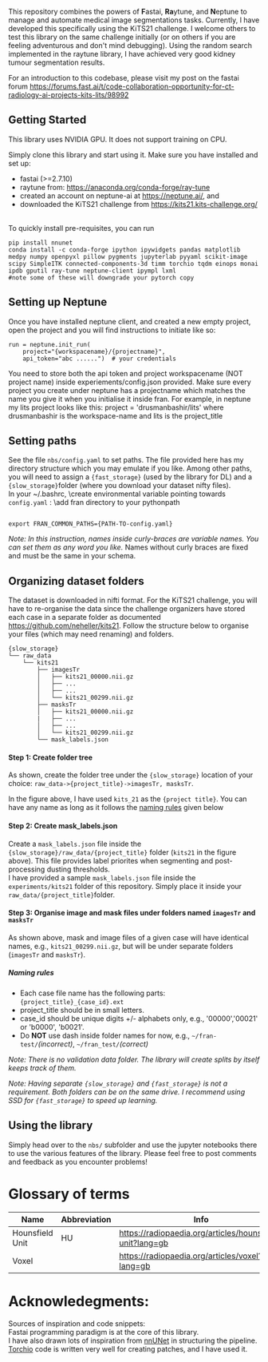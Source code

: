 This repository combines the powers of **F**astai, **Ra**ytune, and **N**eptune to manage and automate medical image segmentations tasks. Currently, I have developed this specifically using the KiTS21 challenge. I welcome others to test this library on the same challenge initially (or on others if you are feeling adventurous and don't mind debugging). Using the random search implemented in the raytune library, I have achieved very good kidney tumour segmentation results.

For an introduction to this codebase, please visit my post on the fastai forum https://forums.fast.ai/t/code-collaboration-opportunity-for-ct-radiology-ai-projects-kits-lits/98992

## Getting Started
This library uses NVIDIA GPU. It does not support training on CPU.

Simply clone this library and start using it.
Make sure you have installed and set up:
- fastai (>=2.7.10)
 - raytune from: https://anaconda.org/conda-forge/ray-tune
 - created an account on neptune-ai at https://neptune.ai/, and 
 - downloaded the KiTS21 challenge from https://kits21.kits-challenge.org/

\
To quickly install pre-requisites, you can run
```
pip install nnunet
conda install -c conda-forge ipython ipywidgets pandas matplotlib medpy numpy openpyxl pillow pygments jupyterlab pyyaml scikit-image scipy SimpleITK connected-components-3d timm torchio tqdm einops monai ipdb gputil ray-tune neptune-client ipympl lxml
#note some of these will downgrade your pytorch copy
```


## Setting up Neptune
Once you have installed neptune client, and created a new empty project, open the project and you will find instructions to initiate like so:
```
run = neptune.init_run(
    project="{workspacename}/{projectname}",
    api_token="abc ......")  # your credentials
```
You need to store both the api token and project workspacename (NOT project name) inside experiements/config.json provided. Make sure every project you create under neptune has a projectname which matches the name you give it when you initialise it inside fran. For example, in neptune my lits project looks like this: project = 'drusmanbashir/lits' where drusmanbashir is the workspace-name and lits is the project_title
## Setting paths

See the file `nbs/config.yaml` to set paths. The file provided here has my directory structure which you may emulate if you like. Among other paths, you will need to assign a `{fast_storage}` (used by the library for DL) and a `{slow_storage}`folder (where you download your dataset nifty files).
\
In your ~/.bashrc,
\create environmental variable pointing towards `config.yaml` :
\add fran directory to your pythonpath
```

export FRAN_COMMON_PATHS={PATH-TO-config.yaml}

```
*Note: In this instruction, names inside curly-braces are variable names. You can set them as any word you like.* Names without curly braces are fixed and must be the same in your schema.
## Organizing dataset folders

The dataset is downloaded in nifti format. For the KiTS21 challenge, you will have to re-organise the data since the challenge organizers have stored each case in a separate folder as documented https://github.com/neheller/kits21. Follow the structure below to organise your files (which may need renaming) and folders. 


```
{slow_storage}
└── raw_data
    └── kits21
        ├── imagesTr
        │   ├── kits21_00000.nii.gz
        │   ├── ...
        │   ├── ...
        │   └── kits21_00299.nii.gz
        ├── masksTr
        │   ├── kits21_00000.nii.gz
        |   ├── ...
        │   ├── ...
        │   └── kits21_00299.nii.gz
        └── mask_labels.json
```

#### Step 1: Create folder tree
As shown, create the folder tree under the `{slow_storage}` location of your choice: `raw_data->{project_title}->imagesTr, masksTr`.

In the figure above, I have used `kits_21` as the `{project title}`. You can have any name as long as it follows the [naming rules](#naming-rules) given below
#### Step 2: Create mask_labels.json
Create a `mask_labels.json` file inside the `{slow_storage}/raw_data/{project_title}` folder (`kits21` in the figure above). This file provides label priorites when segmenting and post-processing dusting thresholds.\
I have provided a sample `mask_labels.json` file inside the `experiments/kits21` folder of this repository. Simply place it inside your `raw_data/{project_title}`folder.

#### Step 3: Organise image and mask files under folders named `imagesTr` and `masksTr`
As shown above, mask and image files of a given case will have identical names, e.g., `kits21_00299.nii.gz`, but will be under separate folders (`imagesTr` and `masksTr`). 

##### Naming rules 
- Each case file name has the following parts: `{project_title}_{case_id}.ext`
- project_title should be in small letters. 
- case_id should be unique digits +/- alphabets only, e.g., '00000','00021' or 'b0000', 'b0021'.
- Do **NOT** use dash inside folder names for now, e.g.,  `~/fran-test/`*(incorrect)*, `~/fran_test/`*(correct)*


*Note: There is no validation data folder. The library will create splits by itself keeps track of them.*

*Note: Having separate `{slow_storage}` and `{fast_storage}` is not a requirement. Both folders can be on the same drive. I recommend using SSD for `{fast_storage}` to speed up learning.*
## Using the library
Simply head over to the `nbs/` subfolder and use the jupyter notebooks there to use the various features of the library. Please feel free to post comments and feedback as you encounter problems!



# Glossary of terms


|Name      |Abbreviation |Info|
|----------|-------------|----|
|Hounsfield Unit| HU |https://radiopaedia.org/articles/hounsfield-unit?lang=gb|
|Voxel||https://radiopaedia.org/articles/voxel?lang=gb|


# Acknowledegments:
Sources of inspiration and code snippets:\
Fastai programming paradigm is at the core of this library.\
I have also drawn lots of inspiration from [nnUNet](https://github.com/MIC-DKFZ/nnUNet) in structuring the pipeline.\
[Torchio](https://torchio.readthedocs.io/) code is written very well for creating patches, and I have used it.
